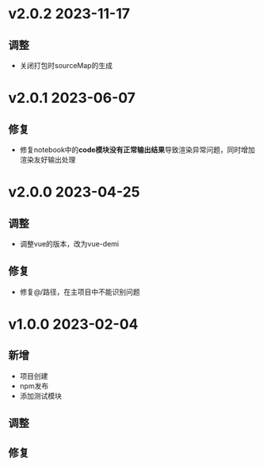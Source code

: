 # v2.0.2 2023-11-17

## 调整

+ 关闭打包时sourceMap的生成

# v2.0.1 2023-06-07

## 修复

+ 修复notebook中的**code模块没有正常输出结果**导致渲染异常问题，同时增加渲染友好输出处理

# v2.0.0 2023-04-25

## 调整
+ 调整vue的版本，改为vue-demi

## 修复
+ 修复@/路径，在主项目中不能识别问题

# v1.0.0 2023-02-04

## 新增

+ 项目创建
+ npm发布
+ 添加测试模块

## 调整

## 修复
